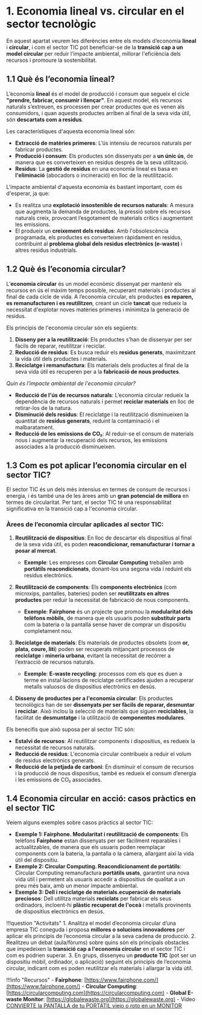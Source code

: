 # 1. Economia lineal vs. circular en el sector tecnològic

En aquest apartat veurem les diferències entre els models d’economia **lineal** i **circular**, i com el sector TIC pot beneficiar-se de la **transició cap a un model circular** per reduir l'impacte ambiental, millorar l'eficiència dels recursos i promoure la sostenibilitat.

## 1.1 **Què és l’economia lineal?**

L’economia **lineal** és el model de producció i consum que segueix el cicle **"prendre, fabricar, consumir i llençar"**. En aquest model, els recursos naturals s’extreuen, es processen per crear productes que es venen als consumidors, i quan aquests productes arriben al final de la seva vida útil, són **descartats com a residus**.

Les característiques d'aquesta economia lineal són:

- **Extracció de matèries primeres**: L’ús intensiu de recursos naturals per fabricar productes.
- **Producció i consum**: Els productes són dissenyats per a **un únic ús**, de manera que es converteixen en residus després de la seva utilització.
- **Residus**: La **gestió de residus** en una economia lineal es basa en **l'eliminació** (abocadors o incineració) en lloc de la reutilització.

L'impacte ambiental d'aquesta economía és bastant important, com és d'esperar, ja que:

- Es realitza una **explotació insostenible de recursos naturals**: A mesura que augmenta la demanda de productes, la pressió sobre els recursos naturals creix, provocant l’esgotament de materials crítics i augmentant les emissions.
- El produeix un **creixement dels residus**: Amb l'obsolescència programada, els productes es converteixen ràpidament en residus, contribuint al **problema global dels residus electrònics (e-waste)** i altres residus industrials.

## 1.2 **Què és l’economia circular?**

L’**economia circular** és un model econòmic dissenyat per mantenir els recursos en ús el màxim temps possible, recuperant materials i productes al final de cada cicle de vida. A l’economia circular, els productes **es reparen, es remanufacturen i es reutilitzen**, creant un cicle **tancat** que redueix la necessitat d'explotar noves matèries primeres i minimitza la generació de residus.

Els principis de l'economia circular són els següents:

1. **Disseny per a la reutilització**: Els productes s’han de dissenyar per ser fàcils de reparar, reutilitzar i reciclar.
2. **Reducció de residus**: Es busca reduir els **residus generats**, maximitzant la vida útil dels productes i materials.
3. **Reciclatge i remanufactura**: Els materials dels productes al final de la seva vida útil es recuperen per a la **fabricació de nous productes**.

*Quin és l'impacte ambiental de l'economia circular?*

- **Reducció de l'ús de recursos naturals**: L’economia circular redueix la dependència de recursos naturals i permet **reciclar materials** en lloc de retirar-los de la natura.
- **Disminució dels residus**: El reciclatge i la reutilització disminueixen la quantitat de **residus generats**, reduint la contaminació i el malbaratament.
- **Reducció de les emissions de CO₂**: Al reduir-se el consum de materials nous i augmentar la recuperació dels recursos, les emissions associades a la producció disminueixen.

## 1.3 **Com es pot aplicar l’economia circular en el sector TIC?**

El sector TIC és un dels més intensius en termes de consum de recursos i energia, i és també una de les àrees amb un **gran potencial de millora** en termes de circularitat. Per tant, el sector TIC té una responsabilitat significativa en la transició cap a l'economia circular.

### Àrees de l’economia circular aplicades al sector TIC:

1. **Reutilització de dispositius**: En lloc de descartar els dispositius al final de la seva vida útil, es poden **reacondicionar, remanufacturar i tornar a posar al mercat**.
      - **Exemple**: Les empreses com **Circular Computing** treballen amb **portàtils reacondicionats**, donant-los una segona vida i reduint els residus electrònics.

2. **Reutilització de components**: Els **components electrònics** (com microxips, pantalles, bateries) poden ser **reutilitzats en altres productes** per reduir la necessitat de fabricació de nous components.
      - **Exemple**: **Fairphone** és un projecte que promou la **modularitat dels telèfons mòbils**, de manera que els usuaris poden **substituir parts** com la bateria o la pantalla sense haver de comprar un dispositiu completament nou.

3. **Reciclatge de materials**: Els materials de productes obsolets (com **or, plata, coure, liti**) poden ser recuperats mitjançant processos de **reciclatge** i **mineria urbana**, evitant la necessitat de recórrer a l’extracció de recursos naturals.
      - **Exemple**: **E-waste recycling**: processos com els que es duen a terme en instal·lacions de reciclatge certificades ajuden a recuperar metalls valuosos de dispositius electrònics en desús.

4. **Disseny de productes per a l'economia circular**: Els productes tecnològics han de ser **dissenyats per ser fàcils de reparar, desmuntar i reciclar**. Això inclou la selecció de materials que siguen **reciclables**, la facilitat de **desmuntatge** i la utilització de **componentes modulares**.

Els benecifis que això suposa per al sector TIC són:

- **Estalvi de recursos**: Al reutilitzar components i dispositius, es redueix la necessitat de recursos naturals.
- **Reducció de residus**: L'economia circular contribueix a reduir el volum de residus electrònics generats.
- **Reducció de la petjada de carboni**: En disminuir el consum de recursos i la producció de nous dispositius, també es redueix el consum d’energia i les emissions de CO₂ associades.

## 1.4 **Economia circular en acció: casos pràctics en el sector TIC**

Veiem alguns exemples sobre casos pràctics al sector TIC:

* **Exemple 1: Fairphone. Modularitat i reutilització de components**: Els telèfons **Fairphone** estan dissenyats per ser fàcilment reparables i actualitzables, de manera que els usuaris poden reemplaçar components com la bateria, la pantalla o la càmera, allargant així la vida útil del dispositiu.
* **Exemple 2: Circular Computing. Reacondicionament de portàtils**: Circular Computing remanufactura **portàtils usats**, garantint una nova vida útil i permetent als usuaris accedir a dispositius de qualitat a un preu més baix, amb un menor impacte ambiental.
* **Exemple 3: Dell i reciclatge de materials.ecuperació de materials preciosos**: Dell utilitza materials **reciclats** per fabricar els seus ordinadors, incloent-hi **plàstic recuperat de l'oceà** i metalls provinents de dispositius electrònics en desús.


!!!question "Activitats"
     1. Analitza el model d’economia circular d’una empresa TIC coneguda i proposa **millores o solucions innovadores** per aplicar els principis de l’economia circular a la seva cadena de producció.
     2. Realitzeu un debat (aula/fòrums) sobre quins són els principals obstacles que impedeixen la **transició cap a l'economia circular** en el sector TIC i com es podrien superar.
     3. En grups, dissenyeu un **producte TIC** (pot ser un dispositiu mòbil, ordinador, o aplicació) seguint els principis de l’economia circular, indicant com es poden reutilitzar els materials i allargar la vida útil.


!!!info "Recursos"
     - **Fairphone**: [https://www.fairphone.com/](https://www.fairphone.com/)
     - **Circular Computing**: [https://circularcomputing.com](https://circularcomputing.com)
     - **Global E-waste Monitor**: [https://globalewaste.org](https://globalewaste.org)
     - Vídeo [CONVIERTE la PANTALLA de tu PORTÁTIL viejo o roto en un MONITOR](https://www.youtube.com/watch?v=UjaIdgdYsFA)
